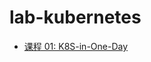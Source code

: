 # lab-kubernetes

- [课程 01: K8S-in-One-Day](https://github.com/99cloud/training-kubernetes/blob/master/doc/class-01-K8S-in-One-Day.md)
